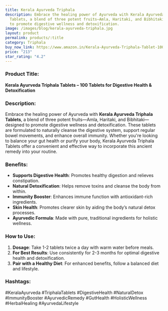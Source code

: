 ```yaml
---
title: Kerala Ayurveda Triphala
description: Embrace the healing power of Ayurveda with Kerala Ayurveda Triphala
  Tablets, a blend of three potent fruits—Amla, Haritaki, and Bibhitaki—designed
  to promote digestive wellness and detoxification.
image: /images/blog/kerala-ayurveda-triphala.jpg
layout: product
permalink: products/:title
category: Triphala
buy_now_link: https://www.amazon.in/Kerala-Ayurveda-Triphala-Tablet-100/dp/B07PBJNS5X/ref=sr_1_4_sspa?crid=3AE0V1J1E19HZ&tag=ayushmonk-21
price: "213"
star_rating: "4.2"
---
```

### Product Title:
**Kerala Ayurveda Triphala Tablets – 100 Tablets for Digestive Health & Detoxification**

### Description:
Embrace the healing power of Ayurveda with **Kerala Ayurveda Triphala Tablets**, a blend of three potent fruits—Amla, Haritaki, and Bibhitaki—designed to promote digestive wellness and detoxification. These tablets are formulated to naturally cleanse the digestive system, support regular bowel movements, and enhance overall immunity. Whether you're looking to balance your gut health or purify your body, Kerala Ayurveda Triphala Tablets offer a convenient and effective way to incorporate this ancient remedy into your routine.

### Benefits:
- **Supports Digestive Health**: Promotes healthy digestion and relieves constipation.
- **Natural Detoxification**: Helps remove toxins and cleanse the body from within.
- **Immunity Booster**: Enhances immune function with antioxidant-rich ingredients.
- **Skin Health**: Promotes clearer skin by aiding the body’s natural detox processes.
- **Ayurvedic Formula**: Made with pure, traditional ingredients for holistic wellness.

### How to Use:
1. **Dosage**: Take 1-2 tablets twice a day with warm water before meals.
2. **For Best Results**: Use consistently for 2-3 months for optimal digestive health and detoxification.
3. **Pair with a Healthy Diet**: For enhanced benefits, follow a balanced diet and lifestyle.

### Hashtags:
#KeralaAyurveda #TriphalaTablets #DigestiveHealth #NaturalDetox #ImmunityBooster #AyurvedicRemedy #GutHealth #HolisticWellness #HerbalHealing #AyurvedaLifestyle
